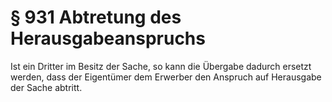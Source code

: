 # § 931 Abtretung des Herausgabeanspruchs
Ist ein Dritter im Besitz der Sache, so kann die Übergabe dadurch ersetzt werden, dass der Eigentümer dem Erwerber den Anspruch auf Herausgabe der Sache abtritt.
